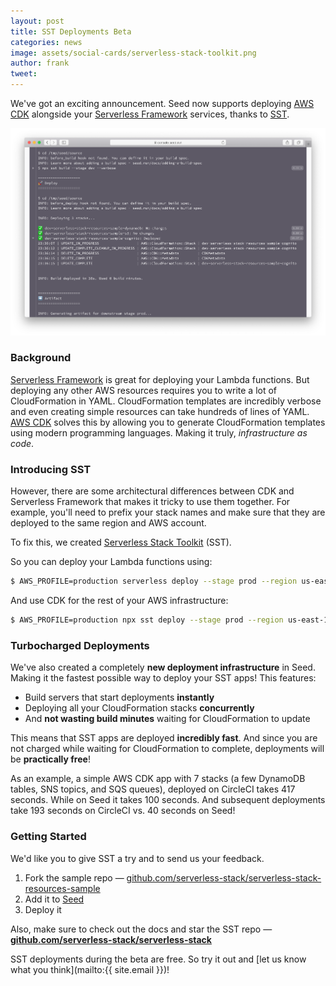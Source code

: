 ```yaml
---
layout: post
title: SST Deployments Beta
categories: news
image: assets/social-cards/serverless-stack-toolkit.png
author: frank
tweet: 
---
```


We've got an exciting announcement. Seed now supports deploying [AWS CDK](https://aws.amazon.com/cdk/) alongside your [Serverless Framework](https://www.serverless.com/) services, thanks to [SST](https://github.com/serverless-stack/serverless-stack).

![SST build log in Seed](/assets/blog/sst-deployments-beta/sst-build-log-in-seed.png)

### Background

[Serverless Framework](https://www.serverless.com) is great for deploying your Lambda functions. But deploying any other AWS resources requires you to write a lot of CloudFormation in YAML. CloudFormation templates are incredibly verbose and even creating simple resources can take hundreds of lines of YAML. [AWS CDK](https://aws.amazon.com/cdk/) solves this by allowing you to generate CloudFormation templates using modern programming languages. Making it truly, _infrastructure as code_.

### Introducing SST

However, there are some architectural differences between CDK and Serverless Framework that makes it tricky to use them together. For example, you'll need to prefix your stack names and make sure that they are deployed to the same region and AWS account.

To fix this, we created [Serverless Stack Toolkit](https://github.com/serverless-stack/serverless-stack) (SST).

So you can deploy your Lambda functions using:

``` bash
$ AWS_PROFILE=production serverless deploy --stage prod --region us-east-1
```

And use CDK for the rest of your AWS infrastructure:

``` bash
$ AWS_PROFILE=production npx sst deploy --stage prod --region us-east-1
```

### Turbocharged Deployments

We've also created a completely **new deployment infrastructure** in Seed. Making it the fastest possible way to deploy your SST apps! This features:

- Build servers that start deployments **instantly**
- Deploying all your CloudFormation stacks **concurrently**
- And **not wasting build minutes** waiting for CloudFormation to update

This means that SST apps are deployed **incredibly fast**. And since you are not charged while waiting for CloudFormation to complete, deployments will be **practically free**!

As an example, a simple AWS CDK app with 7 stacks (a few DynamoDB tables, SNS topics, and SQS queues), deployed on CircleCI takes 417 seconds. While on Seed it takes 100 seconds. And subsequent deployments take 193 seconds on CircleCI vs. 40 seconds on Seed!

### Getting Started

We'd like you to give SST a try and to send us your feedback.

1. Fork the sample repo — [github.com/serverless-stack/serverless-stack-resources-sample](https://github.com/serverless-stack/serverless-stack-resources-sample)
2. Add it to [Seed](https://console.seed.run)
3. Deploy it

Also, make sure to check out the docs and star the SST repo — [**github.com/serverless-stack/serverless-stack**](https://github.com/serverless-stack/serverless-stack)

SST deployments during the beta are free. So try it out and [let us know what you think](mailto:{{ site.email }})!
